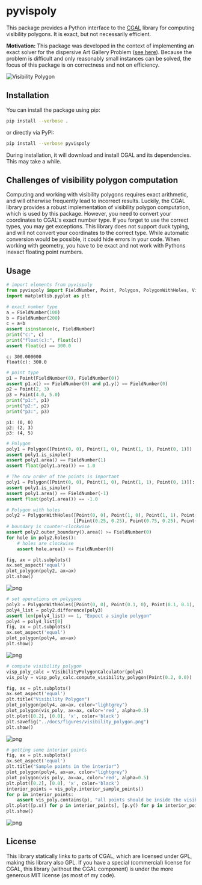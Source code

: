 # pyvispoly

This package provides a Python interface to the [CGAL](https://www.cgal.org/) library for computing visibility polygons.
It is exact, but not necessarily efficient.

**Motivation:** This package was developed in the context of implementing an
exact solver for the dispersive Art Gallery Problem ([see here](https://github.com/d-krupke/dispersive_agp_solver)).
Because the problem is difficult and only reasonably small instances can be solved,
the focus of this package is on correctness and not on efficiency.

![Visibility Polygon](https://github.com/d-krupke/pyvispoly/blob/main/docs/figures/visibility_polygon.png?raw=true)

## Installation

You can install the package using pip:

```bash
pip install --verbose .
```

or directly via PyPI:

```bash
pip install --verbose pyvispoly
```

During installation, it will download and install CGAL and its dependencies. This may take a while.

## Challenges of visibility polygon computation

Computing and working with visibility polygons requires exact arithmetic, and will
otherwise frequently lead to incorrect results. Luckily, the CGAL library provides
a robust implementation of visibility polygon computation, which is used by this package.
However, you need to convert your coordinates to CGAL's exact number type.
If you forget to use the correct types, you may get exceptions.
This library does not support duck typing, and will not convert your coordinates
to the correct type. While automatic conversion would be possible, it could hide
errors in your code. When working with geometry, you have to be exact and not work with
Pythons inexact floating point numbers.

## Usage

```python
# import elements from pyvispoly
from pyvispoly import FieldNumber, Point, Polygon, PolygonWithHoles, VisibilityPolygonCalculator, plot_polygon
import matplotlib.pyplot as plt
```


```python
# exact number type
a = FieldNumber(100)
b = FieldNumber(200)
c = a+b
assert isinstance(c, FieldNumber)
print("c:", c)
print("float(c):", float(c))
assert float(c) == 300.0
```

    c: 300.000000
    float(c): 300.0



```python
# point type
p1 = Point(FieldNumber(0), FieldNumber(0))
assert p1.x() == FieldNumber(0) and p1.y() == FieldNumber(0)
p2 = Point(2, 3)
p3 = Point(4.0, 5.0)
print("p1:", p1)
print("p2:", p2)
print("p3:", p3)
```

    p1: (0, 0)
    p2: (2, 3)
    p3: (4, 5)



```python
# Polygon
poly1 = Polygon([Point(0, 0), Point(1, 0), Point(1, 1), Point(0, 1)])
assert poly1.is_simple()
assert poly1.area() == FieldNumber(1)
assert float(poly1.area()) == 1.0
```


```python
# The ccw order of the points is important
poly1 = Polygon([Point(0, 0), Point(1, 0), Point(1, 1), Point(0, 1)][::-1])
assert poly1.is_simple()
assert poly1.area() == FieldNumber(-1)
assert float(poly1.area()) == -1.0
```


```python
# Polygon with holes
poly2 = PolygonWithHoles([Point(0, 0), Point(1, 0), Point(1, 1), Point(0, 1)],
                         [[Point(0.25, 0.25), Point(0.75, 0.25), Point(0.75, 0.75), Point(0.25, 0.75)][::-1]])
# boundary is counter-clockwise
assert poly2.outer_boundary().area() >= FieldNumber(0)
for hole in poly2.holes():
    # holes are clockwise
    assert hole.area() <= FieldNumber(0)

fig, ax = plt.subplots()
ax.set_aspect('equal')
plot_polygon(poly2, ax=ax)
plt.show()
```


![png](https://github.com/d-krupke/pyvispoly/blob/main/docs/figures/simple_example_5_0.png?raw=true)
    


```python
# set operations on polygons
poly3 = PolygonWithHoles([Point(0, 0), Point(0.1, 0), Point(0.1, 0.1), Point(0, 0.1)])
poly4_list = poly2.difference(poly3)
assert len(poly4_list) == 1, "Expect a single polygon"
poly4 = poly4_list[0]
fig, ax = plt.subplots()
ax.set_aspect('equal')
plot_polygon(poly4, ax=ax)
plt.show()
```


    
![png](https://github.com/d-krupke/pyvispoly/blob/main/docs/figures/simple_example_6_0.png?raw=true)


```python
# compute visibility polygon
visp_poly_calc = VisibilityPolygonCalculator(poly4)
vis_poly = visp_poly_calc.compute_visibility_polygon(Point(0.2, 0.0))

fig, ax = plt.subplots()
ax.set_aspect('equal')
plt.title("Visibility Polygon")
plot_polygon(poly4, ax=ax, color="lightgrey")
plot_polygon(vis_poly, ax=ax, color='red', alpha=0.5)
plt.plot([0.2], [0.0], 'x', color='black')
plt.savefig("../docs/figures/visibility_polygon.png")
plt.show()
```


![png](https://github.com/d-krupke/pyvispoly/blob/main/docs/figures/simple_example_7_0.png?raw=true)



```python
# getting some interior points
fig, ax = plt.subplots()
ax.set_aspect('equal')
plt.title("Sample points in the interior")
plot_polygon(poly4, ax=ax, color="lightgrey")
plot_polygon(vis_poly, ax=ax, color='red', alpha=0.5)
plt.plot([0.2], [0.0], 'x', color='black')
interior_points = vis_poly.interior_sample_points()
for p in interior_points:
    assert vis_poly.contains(p), "all points should be inside the visibility polygon"
plt.plot([p.x() for p in interior_points], [p.y() for p in interior_points], '+', color='black')
plt.show()
```

![png](https://github.com/d-krupke/pyvispoly/blob/main/docs/figures/simple_example_8_0.png?raw=true)


## License

This library statically links to parts of CGAL, which are licensed under GPL, making this library also GPL.
If you have a special (commercial) license for CGAL, this library (without the CGAL component)
is under the more generous MIT license (as most of my code).
